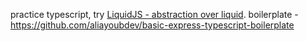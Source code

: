 practice typescript, try [LiquidJS - abstraction over liquid](https://github.com/provable-things/liquidjs-lib).
boilerplate - https://github.com/aliayoubdev/basic-express-typescript-boilerplate
